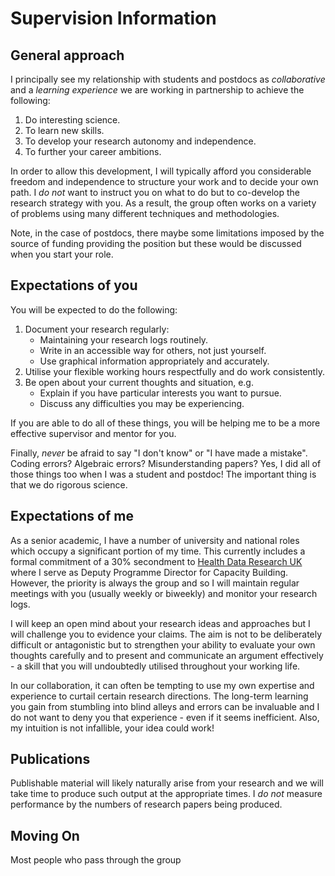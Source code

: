 # Supervision Information

## General approach

I principally see my relationship with students and postdocs as *collaborative* and a *learning experience* we are working in partnership to achieve the following:

1. Do interesting science.
2. To learn new skills.
3. To develop your research autonomy and independence.
4. To further your career ambitions.

In order to allow this development, I will typically afford you considerable freedom and independence to structure your work and to decide your own path. I *do not* want to instruct you on what to do but to co-develop the research strategy with you. As a result, the group often works on a variety of problems using many different techniques and methodologies.

Note, in the case of postdocs, there maybe some limitations imposed by the source of funding providing the position but these would be discussed when you start your role.

## Expectations of you

You will be expected to do the following:

1. Document your research regularly:
   - Maintaining your research logs routinely.
   - Write in an accessible way for others, not just yourself.
   - Use graphical information appropriately and accurately.  
3. Utilise your flexible working hours respectfully and do work consistently.
4. Be open about your current thoughts and situation, e.g.
   - Explain if you have particular interests you want to pursue.
   - Discuss any difficulties you may be experiencing.

If you are able to do all of these things, you will be helping me to be a more effective supervisor and mentor for you.

Finally, *never* be afraid to say "I don't know" or "I have made a mistake". Coding errors? Algebraic errors? Misunderstanding papers? Yes, I did all of those things too when I was a student and postdoc! The important thing is that we do rigorous science.

## Expectations of me

As a senior academic, I have a number of university and national roles which occupy a significant portion of my time. This currently includes a formal commitment of a 30% secondment to [Health Data Research UK]() where I serve as Deputy Programme Director for Capacity Building. However, the priority is always the group and so I will maintain regular meetings with you (usually weekly or biweekly) and monitor your research logs. 

I will keep an open mind about your research ideas and approaches but I will challenge you to evidence your claims. The aim is not to be deliberately difficult or antagonistic but to strengthen your ability to evaluate your own thoughts carefully and to present and communicate an argument effectively - a skill that you will undoubtedly utilised throughout your working life.

In our collaboration, it can often be tempting to use my own expertise and experience to curtail certain research directions. The long-term learning you gain from stumbling into blind alleys and errors can be invaluable and I do not want to deny you that experience - even if it seems inefficient. Also, my intuition is not  infallible, your idea could work!

## Publications

Publishable material will likely naturally arise from your research and we will take time to produce such output at the appropriate times. I *do not* measure performance by the numbers of research papers being produced. 

## Moving On

Most people who pass through the group 



